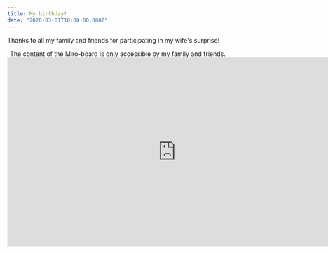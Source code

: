 ```yaml
---
title: My birthday!
date: "2020-03-01T10:00:00.000Z"
---
```


Thanks to all my family and friends for participating in my wife's surprise!
<!-- more -->
<center>
The content of the Miro-board is only accessible by my family and friends.
</center>

<iframe width="768" height="432" src="https://miro.com/app/live-embed/o9J_lShSmPA=/?moveToViewport=-24607,-87037,53268,37317" frameBorder="0" scrolling="no" allowFullScreen></iframe>